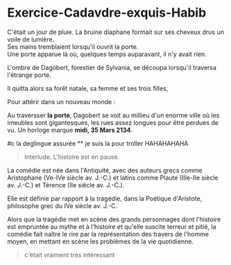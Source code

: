 # Exercice-Cadavdre-exquis-Habib

C'était un jour de pluie. La bruine diaphane formait sur ses cheveux drus un voile de lumière.<br />
Ses mains tremblaient lorsqu'il ouvrit la porte.<br />
Une porte apparue là où, quelques temps auparavant, il n'y avait rien.<br />

L'ombre de Dagobert, forestier de Sylvania, se découpa lorsqu'il traversa l'étrange porte.

Il quitta alors sa forêt natale, sa femme et ses trois filles,

Pour attérir dans un nouveau monde : 

Au traversser **la porte**, Dagobert se voit au millieu d'un enorme ville où les imeubles sont gigantesques, les rues assez longues pour être perdues de vu.
Un horloge marque **midi, 35 Mars 2134**. 

#c la deglingue assurée 
** je suis la pour troller
HAHAHAHAHA 

>Interlude. L'histoire est en pause.

La comédie est née dans l'Antiquité, avec des auteurs grecs comme Aristophane (Ve-IVe siècle av. J.-C.) et latins comme Plaute (IIIe-IIe siècle av. J.-C.) et Térence (IIe siècle av. J.-C.). 

Elle est définie par rapport à la tragédie, dans la Poétique d'Aristote, philosophe grec du IVe siècle av. J.-C. 

Alors que la tragédie met en scène des grands personnages dont l'histoire est empruntée au mythe et à l'histoire et qu'elle suscite terreur et pitié, la comédie fait naître le rire par la représentation des travers de l'homme moyen, en mettant en scène les problèmes de la vie quotidienne.


> c'était vraiment très intéressant
